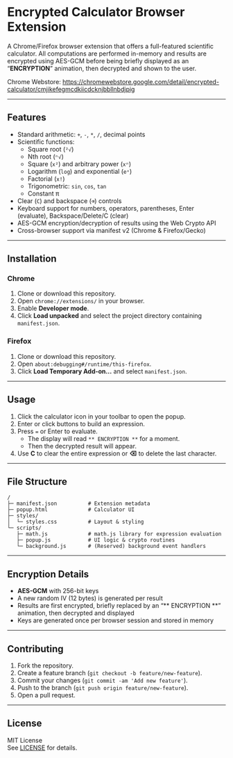 # Encrypted Calculator Browser Extension

A Chrome/Firefox browser extension that offers a full-featured scientific calculator. All computations are performed in-memory and results are encrypted using AES-GCM before being briefly displayed as an “**ENCRYPTION**” animation, then decrypted and shown to the user.

Chrome Webstore: https://chromewebstore.google.com/detail/encrypted-calculator/cmjikefegmcdkiicdcknjbbllnbdjpig

---

## Features

- Standard arithmetic: `+`, `-`, `*`, `/`, decimal points  
- Scientific functions:  
  - Square root (`²√`)  
  - Nth root (`ⁿ√`)  
  - Square (`x²`) and arbitrary power (`xⁿ`)  
  - Logarithm (`log`) and exponential (`eˣ`)  
  - Factorial (`x!`)  
  - Trigonometric: `sin`, `cos`, `tan`  
  - Constant π  
- Clear (`C`) and backspace (`⌫`) controls  
- Keyboard support for numbers, operators, parentheses, Enter (evaluate), Backspace/Delete/C (clear)  
- AES-GCM encryption/decryption of results using the Web Crypto API  
- Cross-browser support via manifest v2 (Chrome & Firefox/Gecko)

---

## Installation

### Chrome

1. Clone or download this repository.  
2. Open `chrome://extensions/` in your browser.  
3. Enable **Developer mode**.  
4. Click **Load unpacked** and select the project directory containing `manifest.json`.  

### Firefox

1. Clone or download this repository.  
2. Open `about:debugging#/runtime/this-firefox`.  
3. Click **Load Temporary Add-on…** and select `manifest.json`.

---

## Usage

1. Click the calculator icon in your toolbar to open the popup.  
2. Enter or click buttons to build an expression.  
3. Press `=` or Enter to evaluate.  
   - The display will read `** ENCRYPTION **` for a moment.  
   - Then the decrypted result will appear.  
4. Use **C** to clear the entire expression or **⌫** to delete the last character.  

---

## File Structure

```text
/
├─ manifest.json          # Extension metadata
├─ popup.html             # Calculator UI
├─ styles/
│  └─ styles.css          # Layout & styling
└─ scripts/
   ├─ math.js             # math.js library for expression evaluation
   ├─ popup.js            # UI logic & crypto routines
   └─ background.js       # (Reserved) background event handlers
```

---

## Encryption Details

- **AES-GCM** with 256-bit keys  
- A new random IV (12 bytes) is generated per result  
- Results are first encrypted, briefly replaced by an “** ENCRYPTION **” animation, then decrypted and displayed  
- Keys are generated once per browser session and stored in memory  

---

## Contributing

1. Fork the repository.  
2. Create a feature branch (`git checkout -b feature/new-feature`).  
3. Commit your changes (`git commit -am 'Add new feature'`).  
4. Push to the branch (`git push origin feature/new-feature`).  
5. Open a pull request.

---

## License

MIT License  
See [LICENSE](LICENSE) for details.
